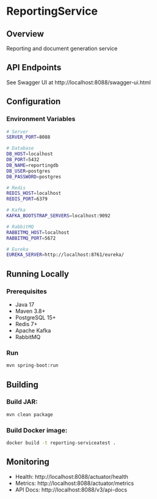 # ReportingService

## Overview
Reporting and document generation service

## API Endpoints
See Swagger UI at http://localhost:8088/swagger-ui.html

## Configuration

### Environment Variables
```bash
# Server
SERVER_PORT=8088

# Database
DB_HOST=localhost
DB_PORT=5432
DB_NAME=reportingdb
DB_USER=postgres
DB_PASSWORD=postgres

# Redis
REDIS_HOST=localhost
REDIS_PORT=6379

# Kafka
KAFKA_BOOTSTRAP_SERVERS=localhost:9092

# RabbitMQ
RABBITMQ_HOST=localhost
RABBITMQ_PORT=5672

# Eureka
EUREKA_SERVER=http://localhost:8761/eureka/
```

## Running Locally

### Prerequisites
- Java 17
- Maven 3.8+
- PostgreSQL 15+
- Redis 7+
- Apache Kafka
- RabbitMQ

### Run
```bash
mvn spring-boot:run
```

## Building

### Build JAR:
```bash
mvn clean package
```

### Build Docker image:
```bash
docker build -t reporting-serviceatest .
```

## Monitoring
- Health: http://localhost:8088/actuator/health
- Metrics: http://localhost:8088/actuator/metrics
- API Docs: http://localhost:8088/v3/api-docs
